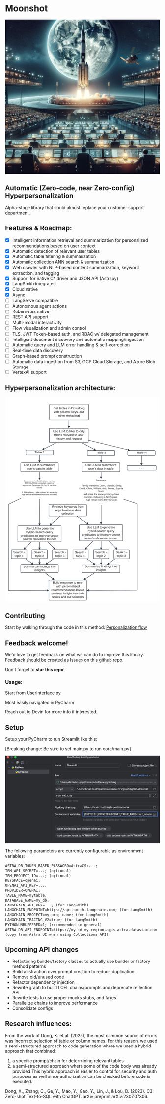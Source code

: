 # Moonshot
![moonshot_graphic.png](img%2Fmoonshot_graphic.png)

## Automatic (Zero-code, near Zero-config) Hyperpersonalization

Alpha-stage library that could almost replace your customer support department.
## Features & Roadmap:
- [x] Intelligent information retrieval and summarization for personalized recommendations based on user context
- [x] Automatic detection of relevant user tables
- [x] Automatic table filtering & summarization
- [x] Automatic collection ANN search & summarization
- [x] Web crawler with NLP-based content summarization, keyword extraction, and tagging
- [x] Support for native C* driver and JSON API (Astrapy)
- [x] LangSmith integrated
- [x] Cloud native
- [x] Async
- [ ] LangServe compatible
- [ ] Autonomous agent actions
- [ ] Kubernetes native
- [ ] REST API support
- [ ] Multi-modal interactivity
- [ ] Flow visualization and admin control
- [ ] TLS, JWT Token-based auth, and RBAC w/ delegated management
- [ ] Intelligent document discovery and automatic mapping/ingestion
- [ ] Automatic query and LLM error handling & self-correction
- [ ] Real-time data discovery
- [ ] Graph-based prompt construction
- [ ] Automatic data ingestion from S3, GCP Cloud Storage, and Azure Blob Storage
- [ ] VertexAI support

## Hyperpersonalization architecture:
![Example moonshot pipeline.png](img%2FExample%20moonshot%20pipeline.png)

## Contributing
Start by walking through the code in this method: [Personalization flow](https://github.com/devinbost/moonshot/blob/a62c38e8c68e88d78545797560cf3e760d17f87e/Chatbot.py#L178) 

## Feedback welcome!
We'd love to get feedback on what we can do to improve this library. 
Feedback should be created as Issues on this github repo.

Don't forget to **star this repo**!
### Usage:
Start from UserInterface.py

Most easily navigated in PyCharm

Reach out to Devin for more info if interested.

## Setup
Setup your PyCharm to run Streamlit like this:

[Breaking change: Be sure to set main.py to run core/main.py]

![img.png](img%2Fimg.png)

The following parameters are currently configurable as environment variables:
```commandline
ASTRA_DB_TOKEN_BASED_PASSWORD=AstraCS:...;
IBM_API_SECRET=...; (optional)
IBM_PROJECT_ID=...; (optional)
KEYSPACE=openai;
OPENAI_API_KEY=...;
PROVIDER=OPENAI;
TABLE_NAME=mytable; 
DATABASE_NAME=my_db;
LANGCHAIN_API_KEY=...; (for LangSmith)
LANGCHAIN_ENDPOINT=https://api.smith.langchain.com; (for LangSmith)
LANGCHAIN_PROJECT=my-proj-name; (for LangSmith)
LANGCHAIN_TRACING_V2=true; (for LangSmith)
PYTHONUNBUFFERED=1; (recommended in general)
ASTRA_DB_API_ENDPOINT=https://my-id-my-region.apps.astra.datastax.com (copy from Astra UI when using Collections API)
```

## Upcoming API changes
- Refactoring builder/factory classes to actually use builder or factory method patterns
- Build abstraction over prompt creation to reduce duplication
- Remove old/unused code
- Refactor dependency injection
- Rewrite graph to build LCEL chains/prompts and deprecate reflection API
- Rewrite tests to use proper mocks,stubs, and fakes 
- Parallelize chains to improve performance
- Consolidate configs


## Research influences:
From the work of Dong, X. et al. (2023), the most common source of errors was incorrect selection of table or column names. 
For this reason, we used a semi-structured approach to code generation where we used a hybrid approach that combined:
1. a specific prompt/chain for determining relevant tables 
2. a semi-structured approach where some of the code body was already provided
This hybrid approach is easier to control for security and auth purposes as well since authorization can be checked before code is executed.

Dong, X., Zhang, C., Ge, Y., Mao, Y., Gao, Y., Lin, J., & Lou, D. (2023). C3: Zero-shot Text-to-SQL with ChatGPT. arXiv preprint arXiv:2307.07306.
